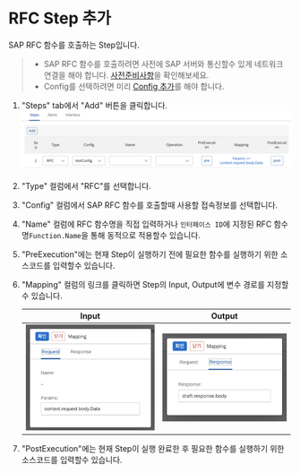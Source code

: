 # RFC Step 추가

SAP RFC 함수를 호출하는 Step입니다.

> * SAP RFC 함수를 호출하려면 사전에 SAP 서버와 통신할수 있게 네트워크 연결을 해야 합니다. [사전준비사항](/eai/prerequisites)을 확인해보세요.
> * Config를 선택하려면 미리 [Config 추가](/eai/functions/create_config/#config)를 해야 합니다.

1. "Steps" tab에서 "Add" 버튼을 클릭합니다.
    ![Image](assets/eai_add_rfc_step.png)
2. "Type" 컬럼에서 "RFC"를 선택합니다.
3. "Config" 컬럼에서 SAP RFC 함수를 호출할때 사용할 접속정보를 선택합니다.
4. "Name" 컬럼에 RFC 함수명을 직접 입력하거나 `인터페이스 ID`에 지정된 RFC 함수명`Function.Name`을 통해 동적으로 적용할수 있습니다.
5. "PreExecution"에는 현재 Step이 실행하기 전에 필요한 함수를 실행하기 위한 소스코드를 입력할수 있습니다.
6. "Mapping" 컬럼의 링크를 클릭하면 Step의 Input, Output에 변수 경로를 지정할수 있습니다.

    | Input | Output |
    |:-------------:|:--------------:|
    | ![Image](assets/eai_step_map_input.png) | ![Image](assets/eai_step_map_output.png) |

7. "PostExecution"에는 현재 Step이 실행 완료한 후 필요한 함수를 실행하기 위한 소스코드를 입력할수 있습니다.
